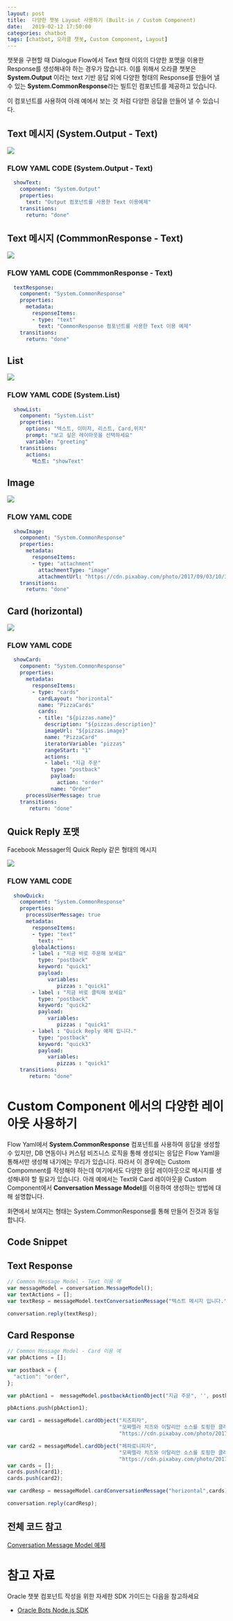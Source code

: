 ```yaml
---
layout: post
title:  다양한 챗봇 Layout 사용하기 (Built-in / Custom Component)
date:   2019-02-12 17:50:00
categories: chatbot
tags: [chatbot, 오라클 챗봇, Custom Component, Layout]
---
```


챗봇을 구현할 때 Dialogue Flow에서 Text 형태 이외의 다양한 포맷을 이용한 Response를 생성해내야 하는 경우가 많습니다.
이를 위해서 오라클 챗봇은 **System.Output** 이라는 text 기반 응답 외에 다양한 형태의 Response를 만들어 낼 수 있는 **System.CommonResponse**라는 빌트인 컴포넌트를 제공하고 있습니다. 

이 컴포넌트를 사용하여 아래 예에서 보는 것 처럼 다양한 응답을 만들어 낼 수 있습니다.

## Text 메시지 (System.Output - Text)

![](/assets/images/chatbot_layout/text1.png)

### FLOW YAML CODE (System.Output - Text)

```yaml
  showText:
    component: "System.Output"
    properties:
      text: "Output 컴포넌트를 사용한 Text 이용예제"
    transitions:
      return: "done"
```
## Text 메시지 (CommmonResponse - Text)

![](/assets/images/chatbot_layout/text2.png)

### FLOW YAML CODE (CommmonResponse - Text)

```yaml
  textResponse:
    component: "System.CommonResponse"
    properties:
      metadata: 
        responseItems:         
        - type: "text"  
          text: "CommonResponse 컴포넌트를 사용한 Text 이용 예제"  
    transitions:
      return: "done"
```
## List

![](/assets/images/chatbot_layout/list.png)

### FLOW YAML CODE (System.List)

```yaml
  showList:
    component: "System.List"
    properties:
      options: "텍스트, 이미지, 리스트, Card,위치"
      prompt: "보고 싶은 레이아웃을 선택하세요"
      variable: "greeting"
    transitions:
      actions:
        텍스트: "showText"
```

## Image 

![](/assets/images/chatbot_layout/image.png)

### FLOW YAML CODE

```yaml    
  showImage:
    component: "System.CommonResponse"
    properties:
      metadata:
        responseItems:
        - type: "attachment" 
          attachmentType: "image" 
          attachmentUrl: "https://cdn.pixabay.com/photo/2017/09/03/10/35/pizza-2709845__340.jpg" 
    transitions:
      return: "done" 
```

## Card (horizontal)

![](/assets/images/chatbot_layout/card1.png)

### FLOW YAML CODE
```yaml   
  showCard:
    component: "System.CommonResponse"
    properties:
      metadata:
        responseItems:
        - type: "cards"
          cardLayout: "horizontal"
          name: "PizzaCards"
          cards:
          - title: "${pizzas.name}"
            description: "${pizzas.description}"
            imageUrl: "${pizzas.image}"
            name: "PizzaCard"
            iteratorVariable: "pizzas"
            rangeStart: "1"
            actions:
            - label: "지금 주문"
              type: "postback"
              payload:
                action: "order"
              name: "Order"
      processUserMessage: true
    transitions:
       return: "done"   
```
## Quick Reply 포맷 
Facebook Messager의 Quick Reply 같은 형태의 메시지 

![](/assets/images/chatbot_layout/quick_reply.png)

### FLOW YAML CODE
```yaml  
  showQuick:
    component: "System.CommonResponse"
    properties:
      processUserMessage: true
      metadata:
        responseItems:
        - type: "text"
          text: ""
        globalActions:
        - label : "지금 바로 주문해 보세요"
          type: "postback"
          keyword: "quick1"
          payload:
             variables:
                pizzas : "quick1"
        - label : "지금 바로 클릭해 보세요"
          type: "postback"
          keyword: "quick2"
          payload:
             variables:
                pizzas : "quick1"
        - label : "Quick Reply 예제 입니다."
          type: "postback"
          keyword: "quick3"
          payload:
             variables:
                pizzas : "quick1"
    transitions:
       return: "done"
```

# Custom Component 에서의 다양한 레이아웃 사용하기 
Flow Yaml에서  **System.CommonResponse** 컴포넌트를 사용하여 응답을 생성할 수 있지만, DB 연동이나 커스텀 비즈니스 로직을 통해 생성되는 응답은 Flow Yaml을 통해서만 생성해 내기에는 무리가 있습니다. 
따라서 이 경우에는 Custom Compomnent를 작성해야 하는데 여기에서도 다양한 응답 레이아웃으로 메시지를 생성해내야 할 필요가 있습니다. 
아래 예에서는 Text와 Card 레이아웃을 Custom Component에서 **Conversation Message Model**를 이용하여 생성하는 방법에 대해 설명합니다.

화면에서 보여지는 형태는 System.CommonResponse를 통해 만들어 진것과 동일 합니다.

## Code Snippet

## Text Response
```js 
// Common Message Model - Text 이용 예
var messageModel = conversation.MessageModel();
var textActions = [];
var textResp = messageModel.textConversationMessage("텍스트 메시지 입니다.",textActions);

conversation.reply(textResp);
```

## Card Response
```js 
// Common Message Model - Card 이용 예 
var pbActions = [];

var postback = {
  "action": "order",
};

var pbAction1 =  messageModel.postbackActionObject("지금 주문", '', postback);

pbActions.push(pbAction1);

var card1 = messageModel.cardObject("치즈피자", 
                                    "모짜렐라 치즈와 이탈리안 소스를 토핑한 클래식 피자", 
                                    "https://cdn.pixabay.com/photo/2017/09/03/10/35/pizza-2709845__340.jpg", '', pbActions);

var card2 = messageModel.cardObject("페파로니피자", 
                                    "모짜렐라 치즈와 이탈리안 소스를 토핑한 클래식 피자고전 스타일의 페파로니와 클래식 마리나라 소스를 토핑한 피자", 
                                    "https://cdn.pixabay.com/photo/2017/08/02/12/38/pepperoni-2571392__340.jpg", '', pbActions);                                            
var cards = [];
cards.push(card1);
cards.push(card2);

var cardResp = messageModel.cardConversationMessage("horizontal",cards);

conversation.reply(cardResp);
```
## 전체 코드 참고

[Conversation Message Model 예제](https://github.com/mee-nam-lee/chatbot/blob/master/bot-start/components/layout.js)

# 참고 자료

Oracle 챗봇 컴포넌트 작성을 위한 자세한 SDK 가이드는 다음을 참고하세요

- [Oracle Bots Node.js SDK](https://github.com/oracle/bots-node-sdk/)
